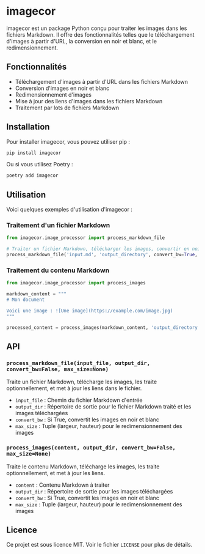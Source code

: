 # imagecor

imagecor est un package Python conçu pour traiter les images dans les fichiers Markdown. Il offre des fonctionnalités telles que le téléchargement d'images à partir d'URL, la conversion en noir et blanc, et le redimensionnement.

## Fonctionnalités

- Téléchargement d'images à partir d'URL dans les fichiers Markdown
- Conversion d'images en noir et blanc
- Redimensionnement d'images
- Mise à jour des liens d'images dans les fichiers Markdown
- Traitement par lots de fichiers Markdown

## Installation

Pour installer imagecor, vous pouvez utiliser pip :

```bash
pip install imagecor
```

Ou si vous utilisez Poetry :

```bash
poetry add imagecor
```

## Utilisation

Voici quelques exemples d'utilisation d'imagecor :

### Traitement d'un fichier Markdown

```python
from imagecor.image_processor import process_markdown_file

# Traiter un fichier Markdown, télécharger les images, convertir en noir et blanc et redimensionner
process_markdown_file('input.md', 'output_directory', convert_bw=True, max_size=(800, 600))
```

### Traitement du contenu Markdown

```python
from imagecor.image_processor import process_images

markdown_content = """
# Mon document

Voici une image : ![Une image](https://example.com/image.jpg)
"""

processed_content = process_images(markdown_content, 'output_directory', convert_bw=True, max_size=(800, 600))
```

## API

### `process_markdown_file(input_file, output_dir, convert_bw=False, max_size=None)`

Traite un fichier Markdown, télécharge les images, les traite optionnellement, et met à jour les liens dans le fichier.

- `input_file` : Chemin du fichier Markdown d'entrée
- `output_dir` : Répertoire de sortie pour le fichier Markdown traité et les images téléchargées
- `convert_bw` : Si True, convertit les images en noir et blanc
- `max_size` : Tuple (largeur, hauteur) pour le redimensionnement des images

### `process_images(content, output_dir, convert_bw=False, max_size=None)`

Traite le contenu Markdown, télécharge les images, les traite optionnellement, et met à jour les liens.

- `content` : Contenu Markdown à traiter
- `output_dir` : Répertoire de sortie pour les images téléchargées
- `convert_bw` : Si True, convertit les images en noir et blanc
- `max_size` : Tuple (largeur, hauteur) pour le redimensionnement des images



## Licence

Ce projet est sous licence MIT. Voir le fichier `LICENSE` pour plus de détails.
